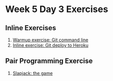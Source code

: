 # Week 5 Day 3 Exercises

## Inline Exercises

1. [Warmup exercise: Git command line](https://try.github.io)
1. [Inline exercise: Git deploy to Heroku](heroku.md)

## Pair Programming Exercise

1. [Slapjack: the game](https://github.com/horizons-school-of-technology/slapjack/blob/master/README.md)
